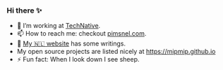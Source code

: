 ### Hi there ✨

- 🔭 I’m working at [TechNative](https://technative.nl).
- 📫 How to reach me: checkout [pimsnel.com](https://pimsnel.com).
- 🤔 [My 🇳🇱 website](https://pimsnel.nl) has some writings.
- My open source projects are listed nicely at https://mipmip.github.io
- ⚡ Fun fact: When I look down I see sheep.
